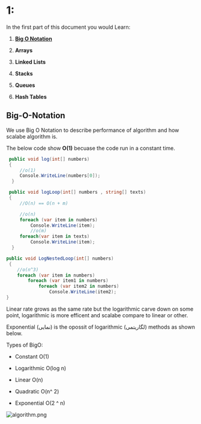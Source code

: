 # 1:

In the first part of this document you would Learn:

1. **[Big O Notation](#Big-O-Notation)**

2. **Arrays**

3. **Linked Lists**

4. **Stacks**

5. **Queues**

6. **Hash Tables**



## Big-O-Notation

We use Big O Notation to describe performance of algorithm and how scalabe algorithm is.

The below code show **O(1)** becuase the code run in a constant time.

```csharp
 public void log(int[] numbers)
 {
     //o(1)
     Console.WriteLine(numbers[0]);
  }
```

```csharp
 public void logLoop(int[] numbers , string[] texts)
 {
     //O(n) == O(n + m)

     //o(n)
     foreach (var item in numbers)
         Console.WriteLine(item);
         //o(m)
     foreach(var item in texts)
         Console.WriteLine(item);
  }
```

```csharp
public void LogNestedLoop(int[] numbers)
 {
    //o(n^3)
    foreach (var item in numbers)
        foreach (var item1 in numbers)
            foreach (var item2 in numbers)
                Console.WriteLine(item2);
}
```

Linear rate grows as the same rate but the logarithmic carve down on some point, logarithmic is more efficent and scalabe compare to linear or other.

Exponential (نمایی) is the opossit of logarithmic (لگاریتمی) methods as shown below.

Types of BigO:

- Constant   O(1)

- Logarithmic   O(log n)

- Linear   O(n)

- Quadratic   O(n^ 2)

- Exponential   O(2 ^ n)

![algorithm.png](D:\OneDrive\MarkDown\DSA\algorithm.png)
